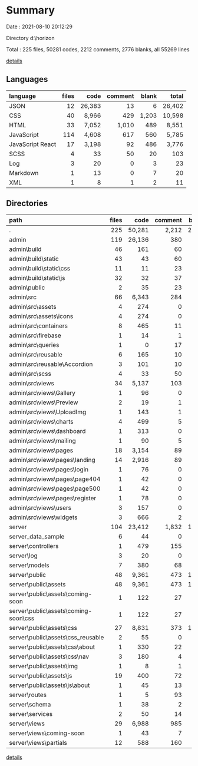 # Summary

Date : 2021-08-10 20:12:29

Directory d:\horizon

Total : 225 files,  50281 codes, 2212 comments, 2776 blanks, all 55269 lines

[details](details.md)

## Languages
| language | files | code | comment | blank | total |
| :--- | ---: | ---: | ---: | ---: | ---: |
| JSON | 12 | 26,383 | 13 | 6 | 26,402 |
| CSS | 40 | 8,966 | 429 | 1,203 | 10,598 |
| HTML | 33 | 7,052 | 1,010 | 489 | 8,551 |
| JavaScript | 114 | 4,608 | 617 | 560 | 5,785 |
| JavaScript React | 17 | 3,198 | 92 | 486 | 3,776 |
| SCSS | 4 | 33 | 50 | 20 | 103 |
| Log | 3 | 20 | 0 | 3 | 23 |
| Markdown | 1 | 13 | 0 | 7 | 20 |
| XML | 1 | 8 | 1 | 2 | 11 |

## Directories
| path | files | code | comment | blank | total |
| :--- | ---: | ---: | ---: | ---: | ---: |
| . | 225 | 50,281 | 2,212 | 2,776 | 55,269 |
| admin | 119 | 26,136 | 380 | 847 | 27,363 |
| admin\build | 46 | 161 | 60 | 2 | 223 |
| admin\build\static | 43 | 43 | 60 | 1 | 104 |
| admin\build\static\css | 11 | 11 | 23 | 1 | 35 |
| admin\build\static\js | 32 | 32 | 37 | 0 | 69 |
| admin\public | 2 | 35 | 23 | 2 | 60 |
| admin\src | 66 | 6,343 | 284 | 835 | 7,462 |
| admin\src\assets | 4 | 274 | 0 | 6 | 280 |
| admin\src\assets\icons | 4 | 274 | 0 | 6 | 280 |
| admin\src\containers | 8 | 465 | 11 | 71 | 547 |
| admin\src\firebase | 1 | 14 | 1 | 4 | 19 |
| admin\src\queries | 1 | 0 | 17 | 6 | 23 |
| admin\src\reusable | 6 | 165 | 10 | 30 | 205 |
| admin\src\reusable\Accordion | 3 | 101 | 10 | 23 | 134 |
| admin\src\scss | 4 | 33 | 50 | 20 | 103 |
| admin\src\views | 34 | 5,137 | 103 | 628 | 5,868 |
| admin\src\views\Gallery | 1 | 96 | 0 | 24 | 120 |
| admin\src\views\Preview | 2 | 19 | 1 | 7 | 27 |
| admin\src\views\UploadImg | 1 | 143 | 1 | 29 | 173 |
| admin\src\views\charts | 4 | 499 | 5 | 41 | 545 |
| admin\src\views\dashboard | 1 | 313 | 0 | 19 | 332 |
| admin\src\views\mailing | 1 | 90 | 5 | 18 | 113 |
| admin\src\views\pages | 18 | 3,154 | 89 | 432 | 3,675 |
| admin\src\views\pages\landing | 14 | 2,916 | 89 | 420 | 3,425 |
| admin\src\views\pages\login | 1 | 76 | 0 | 3 | 79 |
| admin\src\views\pages\page404 | 1 | 42 | 0 | 3 | 45 |
| admin\src\views\pages\page500 | 1 | 42 | 0 | 3 | 45 |
| admin\src\views\pages\register | 1 | 78 | 0 | 3 | 81 |
| admin\src\views\users | 3 | 157 | 0 | 30 | 187 |
| admin\src\views\widgets | 3 | 666 | 2 | 28 | 696 |
| server | 104 | 23,412 | 1,832 | 1,928 | 27,172 |
| server\_data_sample | 6 | 44 | 0 | 4 | 48 |
| server\controllers | 1 | 479 | 155 | 101 | 735 |
| server\log | 3 | 20 | 0 | 3 | 23 |
| server\models | 7 | 380 | 68 | 17 | 465 |
| server\public | 48 | 9,361 | 473 | 1,263 | 11,097 |
| server\public\assets | 48 | 9,361 | 473 | 1,263 | 11,097 |
| server\public\assets\coming-soon | 1 | 122 | 27 | 29 | 178 |
| server\public\assets\coming-soon\css | 1 | 122 | 27 | 29 | 178 |
| server\public\assets\css | 27 | 8,831 | 373 | 1,163 | 10,367 |
| server\public\assets\css\_reusable | 2 | 55 | 0 | 16 | 71 |
| server\public\assets\css\about | 1 | 330 | 22 | 76 | 428 |
| server\public\assets\css\nav | 3 | 180 | 4 | 19 | 203 |
| server\public\assets\img | 1 | 8 | 1 | 2 | 11 |
| server\public\assets\js | 19 | 400 | 72 | 69 | 541 |
| server\public\assets\js\about | 1 | 45 | 13 | 13 | 71 |
| server\routes | 1 | 5 | 93 | 5 | 103 |
| server\schema | 1 | 38 | 2 | 7 | 47 |
| server\services | 2 | 50 | 14 | 13 | 77 |
| server\views | 29 | 6,988 | 985 | 487 | 8,460 |
| server\views\coming-soon | 1 | 43 | 7 | 15 | 65 |
| server\views\partials | 12 | 588 | 160 | 112 | 860 |

[details](details.md)